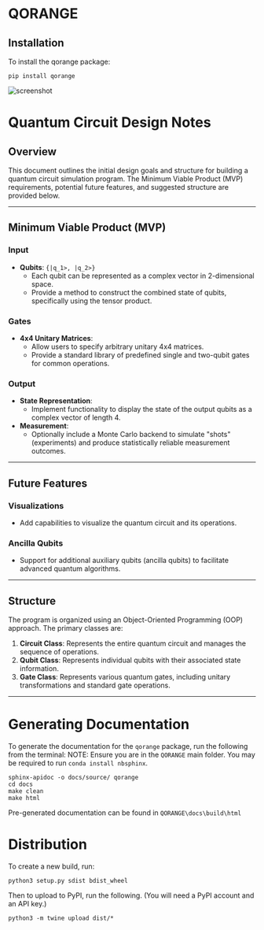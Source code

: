 # QORANGE

## Installation

To install the qorange package:

```
pip install qorange
```

![screenshot](qorange_logo.png)
# Quantum Circuit Design Notes

## Overview
This document outlines the initial design goals and structure for building a quantum circuit simulation program. The Minimum Viable Product (MVP) requirements, potential future features, and suggested structure are provided below.

---

## Minimum Viable Product (MVP)

### Input
- **Qubits**: `{|q_1>, |q_2>}`
  - Each qubit can be represented as a complex vector in 2-dimensional space.
  - Provide a method to construct the combined state of qubits, specifically using the tensor product.

### Gates
- **4x4 Unitary Matrices**:
  - Allow users to specify arbitrary unitary 4x4 matrices.
  - Provide a standard library of predefined single and two-qubit gates for common operations.

### Output
- **State Representation**:
  - Implement functionality to display the state of the output qubits as a complex vector of length 4.
- **Measurement**:
  - Optionally include a Monte Carlo backend to simulate "shots" (experiments) and produce statistically reliable measurement outcomes.

---

## Future Features

### Visualizations
- Add capabilities to visualize the quantum circuit and its operations.

### Ancilla Qubits
- Support for additional auxiliary qubits (ancilla qubits) to facilitate advanced quantum algorithms.

---

## Structure

The program is organized using an Object-Oriented Programming (OOP) approach. The primary classes are:

1. **Circuit Class**: Represents the entire quantum circuit and manages the sequence of operations.
2. **Qubit Class**: Represents individual qubits with their associated state information.
3. **Gate Class**: Represents various quantum gates, including unitary transformations and standard gate operations.

--- 
# Generating Documentation

To generate the documentation for the `qorange` package, run the following from the terminal:
NOTE: Ensure you are in the `QORANGE` main folder. You may be required to run `conda install nbsphinx`.
```
sphinx-apidoc -o docs/source/ qorange
cd docs
make clean
make html
```
Pre-generated documentation can be found in `QORANGE\docs\build\html`

# Distribution

To create a new build, run:

```
python3 setup.py sdist bdist_wheel
```

Then to upload to PyPI, run the following. (You will need a PyPI account and an API key.)

```
python3 -m twine upload dist/*
```
